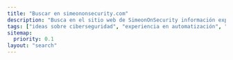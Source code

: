 ```yaml
---
title: "Buscar en simeononsecurity.com"
description: "Busca en el sitio web de SimeonOnSecurity información experta sobre ciberseguridad, automatización y tecnología de vanguardia. Mantente informado y seguro."
tags: ["ideas sobre ciberseguridad", "experiencia en automatización", "tendencias tecnológicas", "seguridad digital", "defensa cibernética", "protección de redes", "seguridad de la información", "conocimiento tecnológico", "amenazas cibernéticas", "recursos tecnológicos", "consejos de seguridad", "noticias de la industria", "actualizaciones tecnológicas", "artículos de ciberseguridad", "técnicas de automatización", "privacidad digital", "experiencia técnica", "conocimiento de IT", "seguridad de redes", "recursos de ciberseguridad"]
sitemap:
  priority: 0.1
layout: "search"
---
```

